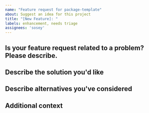 ```yaml
---
name: "Feature request for package-template"
about: Suggest an idea for this project
title: "[New Feature]: "
labels: enhancement, needs triage
assignees: 'sosey'
---
```


## Is your feature request related to a problem? Please describe.
<!--A clear and concise description of what the problem is. 
Ex. I'm always frustrated when [...] -->

## Describe the solution you'd like
<!--A clear and concise description of what you want to happen.-->

## Describe alternatives you've considered
<!--A clear and concise description of any alternative solutions or features you've considered.-->

## Additional context
<!--Add any other context or screenshots about the feature request here.-->


